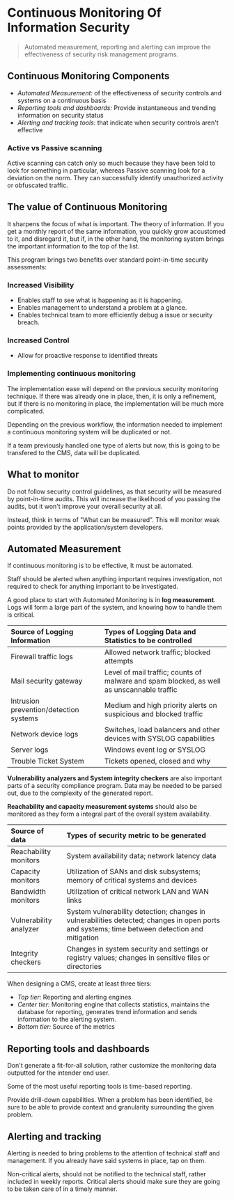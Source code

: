 # Continuous Monitoring Of Information Security

> Automated measurement, reporting and alerting can improve the effectiveness of security risk management programs.

## Continuous Monitoring Components

* *Automated Measurement:* of the effectiveness of security controls and systems on a continuous basis
* *Reporting tools and dashboards:* Provide instantaneous and trending information on security status
* *Alerting and tracking tools:* that indicate when security controls aren't effective

### Active vs Passive scanning

Active scanning can catch only so much because they have been told to look for something in particular, whereas Passive scanning look for a deviation on the norm. 
They can successfully identify unauthorized activity or obfuscated traffic.

## The value of Continuous Monitoring

It sharpens the focus of what is important.
The theory of information. 
If you get a monthly report of the same information, you quickly grow accustomed to it, and disregard it, but if, in the other hand, the monitoring system brings the important information to the top of the list.

This program brings two benefits over standard point-in-time security assessments:

### Increased Visibility

* Enables staff to see what is happening as it is happening.
* Enables management to understand a problem at a glance.
* Enables technical team to more efficiently debug a issue or security breach.

### Increased Control

* Allow for proactive response to identified threats

### Implementing continuous monitoring

The implementation ease will depend on the previous security monitoring technique.
If there was already one in place, then, it is only a refinement, but if there is no monitoring in place, the implementation will be much more complicated.

Depending on the previous workflow, the information needed to implement a continuous monitoring system will be duplicated or not.

If a team previously handled one type of alerts but now, this is going to be transfered to the CMS, data will be duplicated.

## What to monitor

Do not follow security control guidelines, as that security will be measured by point-in-time audits.
This will increase the likelihood of you passing the audits, but it won't improve your overall security at all.

Instead, think in terms of "What can be measured".
This will monitor weak points provided by the application/system developers.

## Automated Measurement

If continuous monitoring is to be effective, It must be automated.

Staff should be alerted when anything important requires investigation, not required to check for anything important to be investigated.

A good place to start with Automated Monitoring is in **log measurement**.
Logs will form a large part of the system, and knowing how to handle them is critical.

Source of Logging Information | Types of Logging Data and Statistics to be controlled
:----|:------
Firewall traffic logs | Allowed network traffic; blocked attempts
Mail security gateway | Level of mail traffic; counts of malware and spam blocked, as well as unscannable traffic
Intrusion prevention/detection systems | Medium and high priority alerts on suspicious and blocked traffic
Network device logs | Switches, load balancers and other devices with SYSLOG capabilities
Server logs | Windows event log or SYSLOG
Trouble Ticket System | Tickets opened, closed and why

**Vulnerability analyzers and System integrity checkers** are also important parts of a security compliance program.
Data may be needed to be parsed out, due to the complexity of the generated report.

**Reachability and capacity measurement systems** should also be monitored as they form a integral part of the overall system availability.

Source of data | Types of security metric to be generated
:---|:---
Reachability monitors | System availability data; network latency data
Capacity monitors | Utilization of SANs and disk subsystems; memory of critical systems and devices
Bandwidth monitors | Utilization of critical network LAN and WAN links
Vulnerability analyzer | System vulnerability detection; changes in vulnerabilities detected; changes in open ports and systems; time between detection and mitigation
Integrity checkers | Changes in system security and settings or registry values; changes in sensitive files or directories

When designing a CMS, create at least three tiers:

* *Top tier:* Reporting and alerting engines
* *Center tier:* Monitoring engine that collects statistics, maintains the database for reporting, generates trend information and sends information to the alerting system.
* *Bottom tier:* Source of the metrics

## Reporting tools and dashboards

Don't generate a fit-for-all solution, rather customize the monitoring data outputted for the intender end user.

Some of the most useful reporting tools is time-based reporting.

Provide drill-down capabilities.
When a problem has been identified, be sure to be able to provide context and granularity surrounding the given problem.

## Alerting and tracking

Alerting is needed to bring problems to the attention of technical staff and management.
If you already have said systems in place, tap on them.

Non-critical alerts, should not be notified to the technical staff, rather included in weekly reports.
Critical alerts should make sure they are going to be taken care of in a timely manner.
